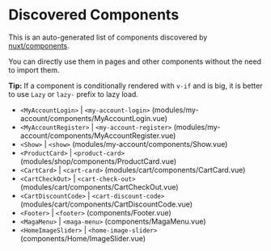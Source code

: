 # Discovered Components

This is an auto-generated list of components discovered by [nuxt/components](https://github.com/nuxt/components).

You can directly use them in pages and other components without the need to import them.

**Tip:** If a component is conditionally rendered with `v-if` and is big, it is better to use `Lazy` or `lazy-` prefix to lazy load.

- `<MyAccountLogin>` | `<my-account-login>` (modules/my-account/components/MyAccountLogin.vue)
- `<MyAccountRegister>` | `<my-account-register>` (modules/my-account/components/MyAccountRegister.vue)
- `<Show>` | `<show>` (modules/my-account/components/Show.vue)
- `<ProductCard>` | `<product-card>` (modules/shop/components/ProductCard.vue)
- `<CartCard>` | `<cart-card>` (modules/cart/components/CartCard.vue)
- `<CartCheckOut>` | `<cart-check-out>` (modules/cart/components/CartCheckOut.vue)
- `<CartDiscountCode>` | `<cart-discount-code>` (modules/cart/components/CartDiscountCode.vue)
- `<Footer>` | `<footer>` (components/Footer.vue)
- `<MagaMenu>` | `<maga-menu>` (components/MagaMenu.vue)
- `<HomeImageSlider>` | `<home-image-slider>` (components/Home/ImageSlider.vue)
